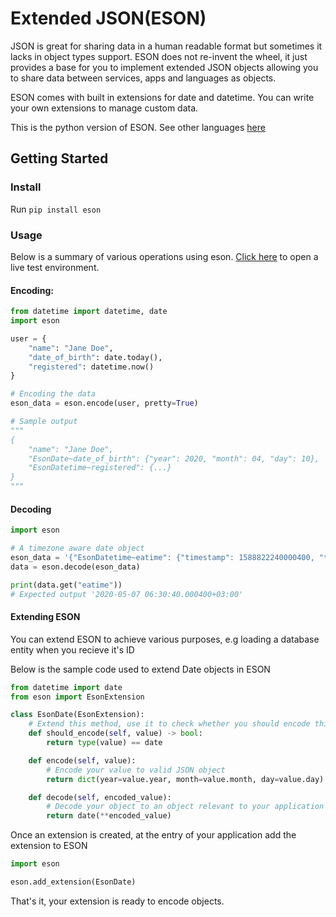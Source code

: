 # Extended JSON(ESON)
JSON is great for sharing data in a human readable format but sometimes it lacks in object types support.
ESON does not re-invent the wheel, it just provides a base for you to implement extended JSON objects allowing you to
share data between services, apps and languages as objects.

ESON comes with built in extensions for date and datetime. You can write your own extensions to manage
custom data.

This is the python version of ESON. See other languages [here](https://github.com/Billcountry/eson#languages)

## Getting Started

### Install
Run `pip install eson`

### Usage
Below is a summary of various operations using eson. 
<a href="https://repl.it/@Billcountry/eson-python" target="_blank">Click here</a> to open a live test environment.

#### Encoding:
```python
from datetime import datetime, date
import eson

user = {
    "name": "Jane Doe",
    "date_of_birth": date.today(),
    "registered": datetime.now()
}

# Encoding the data
eson_data = eson.encode(user, pretty=True)

# Sample output
"""
{
    "name": "Jane Doe",
    "EsonDate~date_of_birth": {"year": 2020, "month": 04, "day": 10},
    "EsonDatetime~registered": {...}
}
"""
```

#### Decoding
```python
import eson

# A timezone aware date object
eson_data = '{"EsonDatetime~eatime": {"timestamp": 1588822240000400, "timezone": {"offset": 10800, "name": "EAT"}}}'
data = eson.decode(eson_data)

print(data.get("eatime"))
# Expected output '2020-05-07 06:30:40.000400+03:00'
```

#### Extending ESON
You can extend ESON to achieve various purposes, e.g loading a database entity when you recieve it's ID

Below is the sample code used to extend Date objects in ESON
```python
from datetime import date
from eson import EsonExtension

class EsonDate(EsonExtension):
    # Extend this method, use it to check whether you should encode this value
    def should_encode(self, value) -> bool:
        return type(value) == date

    def encode(self, value):
        # Encode your value to valid JSON object
        return dict(year=value.year, month=value.month, day=value.day)

    def decode(self, encoded_value):
        # Decode your object to an object relevant to your application
        return date(**encoded_value)
```

Once an extension is created, at the entry of your application add the extension to ESON
```python
import eson

eson.add_extension(EsonDate)
```

That's it, your extension is ready to encode objects.
